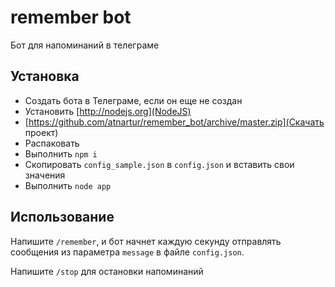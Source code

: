 # remember bot

Бот для напоминаний в телеграме

## Установка
* Создать бота в Телеграме, если он еще не создан
* Установить [http://nodejs.org](NodeJS)
* [https://github.com/atnartur/remember_bot/archive/master.zip](Скачать проект)
* Распаковать
* Выполнить ```npm i```
* Скопировать ```config_sample.json```  в ```config.json``` и вставить свои значения
* Выполнить ```node app```

## Использование
Напишите ```/remember```, и бот начнет каждую секунду отправлять сообщения из параметра ```message``` в файле ```config.json```.

Напишите ```/stop``` для остановки напоминаний